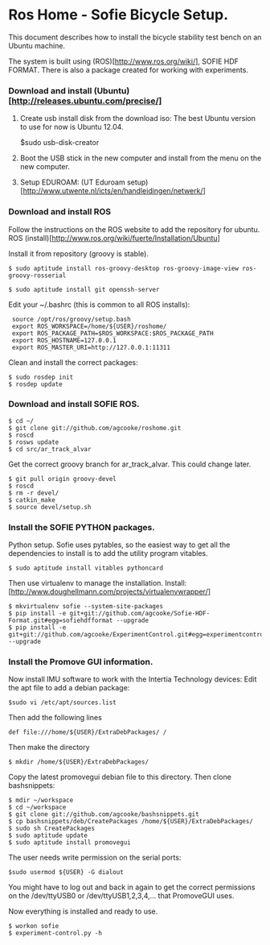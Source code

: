 Ros Home - Sofie Bicycle Setup.
=======

This document describes how to install the bicycle stability test bench on an Ubuntu machine.

The system is built using (ROS)[http://www.ros.org/wiki/], SOFIE HDF FORMAT. 
There is also a package created for working with experiments.
### Download and install (Ubuntu)[http://releases.ubuntu.com/precise/]

1. Create usb install disk from the download iso: The best Ubuntu version to use for now is
Ubuntu 12.04.

     $sudo usb-disk-creator

2. Boot the USB stick in the new computer and install from the menu on the new computer.
3. Setup EDUROAM: (UT Eduroam setup)[http://www.utwente.nl/icts/en/handleidingen/netwerk/]

### Download and install ROS
Follow the instructions on the ROS website to add the repository for ubuntu.
ROS (install)[http://www.ros.org/wiki/fuerte/Installation/Ubuntu]

Install it from repository (groovy is stable).

    $ sudo aptitude install ros-groovy-desktop ros-groovy-image-view ros-groovy-rosserial
    
    $ sudo aptitude install git openssh-server


Edit your ~/.bashrc (this is common to all ROS installs):

     source /opt/ros/groovy/setup.bash
     export ROS_WORKSPACE=/home/${USER}/roshome/
     export ROS_PACKAGE_PATH=$ROS_WORKSPACE:$ROS_PACKAGE_PATH
     export ROS_HOSTNAME=127.0.0.1
     export ROS_MASTER_URI=http://127.0.0.1:11311

Clean and install the correct packages:

    $ sudo rosdep init
    $ rosdep update
    
### Download and install SOFIE ROS.

	$ cd ~/
	$ git clone git://github.com/agcooke/roshome.git
	$ roscd
	$ rosws update
	$ cd src/ar_track_alvar
	
Get the correct groovy branch for ar_track_alvar. This could change later.

	$ git pull origin groovy-devel
	$ roscd
	$ rm -r devel/
	$ catkin_make
	$ source devel/setup.sh 
	

### Install the SOFIE PYTHON packages.

Python setup. Sofie uses pytables, so the easiest way to get all the dependencies to install is
to add the utility program vitables.

    $ sudo aptitude install vitables pythoncard

Then use virtualenv to manage the installation. Install: 
[http://www.doughellmann.com/projects/virtualenvwrapper/]

    $ mkvirtualenv sofie --system-site-packages
    $ pip install -e git+git://github.com/agcooke/Sofie-HDF-Format.git#egg=sofiehdfformat --upgrade
	$ pip install -e git+git://github.com/agcooke/ExperimentControl.git#egg=experimentcontrol --upgrade

### Install the Promove GUI information.
Now install IMU software to work with the Intertia Technology devices:
Edit the apt file to add a debian package:

    $sudo vi /etc/apt/sources.list

Then add the following lines

    def file:///home/${USER}/ExtraDebPackages/ /

Then make the directory 

    $ mkdir /home/${USER}/ExtraDebPackages/

Copy the latest promovegui debian file to this directory.
Then clone bashsnippets:

    $ mdir ~/workspace
    $ cd ~/workspace
    $ git clone git://github.com/agcooke/bashsnippets.git
    $ cp bashsnippets/deb/CreatePackages /home/${USER}/ExtraDebPackages/
    $ sudo sh CreatePackages
    $ sudo aptitude update
    $ sudo aptitude install promovegui

The user needs write permission on the serial ports:

    $sudo usermod ${USER} -G dialout

You might have to log out and back in again to get the correct
permissions on the /dev/ttyUSB0 or /dev/ttyUSB1,2,3,4,... that PromoveGUI uses.

Now everything is installed and ready to use.

    $ workon sofie
    $ experiment-control.py -h